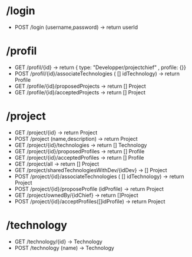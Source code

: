 # /login
- POST /login (username,password) -> return userId

# /profil
- GET /profil/{id} -> return { type: "Developper/projectchief" , profile: {}}
- POST /profil/{id}/associateTechnologies ( [] idTechnology) -> return Profile
- GET /profile/{id}/proposedProjects -> return [] Project
- GET /profile/{id}/acceptedProjects -> return [] Project

# /project
- GET /project/{id} -> return Project
- POST /project (name,description) -> return Project
- GET /project/{id}/technologies -> return [] Technology
- GET /project/{id}/proposedProfiles -> return [] Profile
- GET /project/{id}/acceptedProfiles -> return [] Profile
- GET /project/all -> return [] Project
- GET /project/sharedTechnologiesWithDev/{idDev} -> [] Project
- POST /project/{id}/associateTechnologies ( [] idTechnology) -> return Project
- POST /project/{id}/proposeProfile (idProfile) -> return Project
- GET /project/ownedBy/{idChief} -> return []Project
- POST /project/{id}/acceptProfiles([]idProfile) -> return Project

# /technology
- GET /technology/{id} -> Technology
- POST /technology (name) -> Technology

